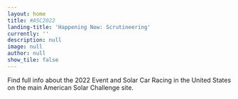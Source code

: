 ```yaml
---
layout: home
title: #ASC2022
landing-title: 'Happening Now: Scrutineering'
currently: ''
description: null
image: null
author: null
show_tile: false
---
```


Find full info about the 2022 Event and Solar Car Racing in the United States on the main American Solar Challenge site. 

